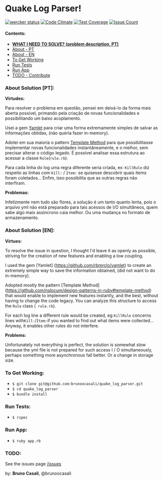 # Quake Log Parser!

[![wercker status](https://app.wercker.com/status/fe8cc0e5d4b85d476a540bc32a0c7a95/s/master "wercker status")](https://app.wercker.com/project/byKey/fe8cc0e5d4b85d476a540bc32a0c7a95)
[![Code Climate](https://codeclimate.com/github/brunoocasali/quake_log_parser/badges/gpa.svg)](https://codeclimate.com/github/brunoocasali/quake_log_parser)
[![Test Coverage](https://codeclimate.com/github/brunoocasali/quake_log_parser/badges/coverage.svg)](https://codeclimate.com/github/brunoocasali/quake_log_parser/coverage)
[![Issue Count](https://codeclimate.com/github/brunoocasali/quake_log_parser/badges/issue_count.svg)](https://codeclimate.com/github/brunoocasali/quake_log_parser)

#### Contents:
  - **[WHAT I NEED TO SOLVE? (problem description, PT)](/test.md)**
  - [About - PT](#about-solution-pt)
  - [About - EN](#about-solution-en)
  - [To Get Working](#to-get-working)
  - [Run Tests](#run-tests)
  - [Run App](#run-app)
  - [TODO - Contribute](#todo)


### About Solution [PT]:
  
  **Virtudes:**
  
  Para resolver o problema em questão, pensei em deixá-lo da forma mais aberta possível, primando pela criação de novas funcionalidades e possibilitando um baixo acoplamento.
  
  Usei a gem [Yamlet](https://github.com/rbmrclo/yamlet) para criar uma forma extremamente simples de salvar as informações obtidas, (não queria fazer in-memory).
  
  Adotei em sua maioria o pattern [Template Method](https://github.com/nslocum/design-patterns-in-ruby#template-method) para que possibilitasse implementar novas funcionalidades instantâneamente, e o melhor, sem precisar alterar o código legado. É possível analisar essa estrutura ao acessar a classe `Rule`(`rule.rb`).
  
  Para cada linha do log uma regra diferente seria criada, ex: `KillRule` diz respeito as linhas com `Kill:` / `Item:` se quisesse descobrir quais items foram coletados... Enfim, isso possibilita que as outras regras não interfiram.
  
  **Problemas:**
  
  Infelizmente nem tudo são flores, a solução é um tanto quanto lenta, pois o arquivo yml não está preparado para tais acessos de I/O simultâneos, quem sabe algo mais assíncrono caia melhor. Ou uma mudança no formato de armazenamento.

### About Solution [EN]:

  **Virtues:**
  
  To resolve the issue in question, I thought I'd leave it as openly as possible, striving for the creation of new features and enabling a low coupling.
  
  I used the gem [Yamlet] (https://github.com/rbmrclo/yamlet) to create an extremely simple way to save the information obtained, (did not want to do in-memory).
  
  Adopted mostly the pattern [Template Method] (https://github.com/nslocum/design-patterns-in-ruby#template-method) that would enable to implement new features instantly, and the best, without having to change the code legacy. You can analyze this structure to access the `Rule` class (` rule.rb`).
  
  For each log line a different rule would be created, eg `KillRule` concerns lines with` Kill: `/` Item: `if you wanted to find out what items were collected... Anyway, it enables other rules do not interfere.
  
  **Problems:**
  
  Unfortunately not everything is perfect, the solution is somewhat slow because the yml file is not prepared for such access I / O simultaneously, perhaps something more asynchronous fall better. Or a change in storage size.
  
### To Get Working:

- `$ git clone git@github.com:brunoocasali/quake_log_parser.git`
- `$ cd quake_log_parser`
- `$ bundle install`

### Run Tests:

- `$ rspec`

### Run App:

- `$ ruby app.rb`
 

### TODO:

  See the issues page [/issues](https://github.com/brunoocasali/quake_log_parser/issues)



by: **Bruno Casali**, @brunoocasali
